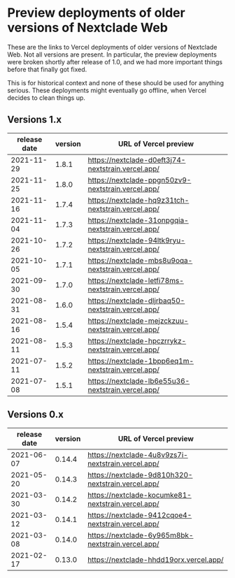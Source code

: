 
# Preview deployments of older versions of Nextclade Web

These are the links to Vercel deployments of older versions of Nextclade Web. Not all versions are present. In particular, the preview deployments were broken shortly after release of 1.0, and we had more important things before that finally got fixed.

This is for historical context and none of these should be used for anything serious. These deployments might eventually go offline, when Vercel decides to clean things up.

## Versions 1.x

| release date | version | URL of Vercel preview                              |
|--------------|---------|----------------------------------------------------|
| 2021-11-29   | 1.8.1   | https://nextclade-d0eft3j74-nextstrain.vercel.app/ |
| 2021-11-25   | 1.8.0   | https://nextclade-ppgn50zv9-nextstrain.vercel.app/ |
| 2021-11-16   | 1.7.4   | https://nextclade-hq9z31tch-nextstrain.vercel.app/ |
| 2021-11-04   | 1.7.3   | https://nextclade-31onpgqia-nextstrain.vercel.app/ |
| 2021-10-26   | 1.7.2   | https://nextclade-94ltk9ryu-nextstrain.vercel.app/ |
| 2021-10-05   | 1.7.1   | https://nextclade-mbs8u9oqa-nextstrain.vercel.app/ |
| 2021-09-30   | 1.7.0   | https://nextclade-letfi78ms-nextstrain.vercel.app/ |
| 2021-08-31   | 1.6.0   | https://nextclade-dljrbaq50-nextstrain.vercel.app/ |
| 2021-08-16   | 1.5.4   | https://nextclade-mejzckzuu-nextstrain.vercel.app/ |
| 2021-08-11   | 1.5.3   | https://nextclade-hpczrrykz-nextstrain.vercel.app/ |
| 2021-07-11   | 1.5.2   | https://nextclade-1bpp6eq1m-nextstrain.vercel.app/ |
| 2021-07-08   | 1.5.1   | https://nextclade-lb6e55u36-nextstrain.vercel.app/ |


## Versions 0.x

| release date | version | URL of Vercel preview                              |
|--------------|---------|----------------------------------------------------|
| 2021-06-07   | 0.14.4  | https://nextclade-4u8v9zs7i-nextstrain.vercel.app/ |
| 2021-05-20   | 0.14.3  | https://nextclade-9d810h320-nextstrain.vercel.app/ |
| 2021-03-30   | 0.14.2  | https://nextclade-kocumke81-nextstrain.vercel.app/ |
| 2021-03-12   | 0.14.1  | https://nextclade-9412cqoe4-nextstrain.vercel.app/ |
| 2021-03-08   | 0.14.0  | https://nextclade-6y965m8bk-nextstrain.vercel.app/ |
| 2021-02-17   | 0.13.0  | https://nextclade-hhdd19orx.vercel.app/            |
